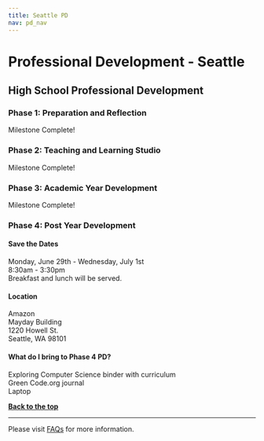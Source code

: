 ```yaml
---
title: Seattle PD
nav: pd_nav
---
```

<a id="top"></a>

# Professional Development - Seattle

## High School Professional Development

### Phase 1: Preparation and Reflection

Milestone Complete!

### Phase 2: Teaching and Learning Studio

Milestone Complete!

### Phase 3: Academic Year Development

Milestone Complete!


### Phase 4: Post Year Development

#### Save the Dates
Monday, June 29th - Wednesday, July 1st
<br />
8:30am - 3:30pm
<br />
Breakfast and lunch will be served. 

#### Location
Amazon
<br />
Mayday Building
<br />
1220 Howell St.
<br />
Seattle, WA 98101

#### What do I bring to Phase 4 PD? ####
Exploring Computer Science binder with curriculum
<br />
Green Code.org journal
<br />
Laptop

[**Back to the top**](#top)

----------
Please visit [FAQs](/educate/pd/faq) for more information.

<br />
<br />
